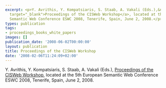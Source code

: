 ```yaml
---
excerpt: <p>Y. Avrithis, Y. Kompatsiaris, S. Staab, A. Vakali (Eds.),&nbsp;<a href="http://ceur-ws.org/Vol-351/"
  target="_blank">Proceedings of the CISWeb Workshop</a>, located at the 5th European
  Semantic Web Conference ESWC 2008, Tenerife, Spain, June 2, 2008.</p>
types: publication
tags:
- proceedings_books_white_papers
images: []
publication_date: '2008-06-02T00:00:00'
layout: publication
title: Proceedings of the CISWeb Workshop
date: '2008-02-06T11:24:09+02:00'
---
```

<p>Y. Avrithis, Y. Kompatsiaris, S. Staab, A. Vakali (Eds.),&nbsp;<a href="http://ceur-ws.org/Vol-351/" target="_blank">Proceedings of the CISWeb Workshop</a>, located at the 5th European Semantic Web Conference ESWC 2008, Tenerife, Spain, June 2, 2008.</p>
